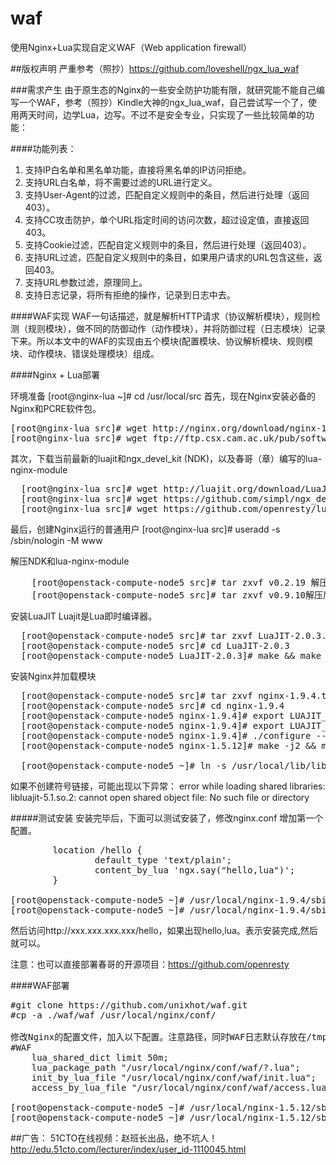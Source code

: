 # waf
使用Nginx+Lua实现自定义WAF（Web application firewall）

##版权声明
    严重参考（照抄）https://github.com/loveshell/ngx_lua_waf

###需求产生
    由于原生态的Nginx的一些安全防护功能有限，就研究能不能自己编写一个WAF，参考（照抄）Kindle大神的ngx_lua_waf，自己尝试写一个了，使用两天时间，边学Lua，边写。不过不是安全专业，只实现了一些比较简单的功能：

####功能列表：
1.	支持IP白名单和黑名单功能，直接将黑名单的IP访问拒绝。
2.	支持URL白名单，将不需要过滤的URL进行定义。
3.	支持User-Agent的过滤，匹配自定义规则中的条目，然后进行处理（返回403）。
4.	支持CC攻击防护，单个URL指定时间的访问次数，超过设定值，直接返回403。
5.	支持Cookie过滤，匹配自定义规则中的条目，然后进行处理（返回403）。
6.	支持URL过滤，匹配自定义规则中的条目，如果用户请求的URL包含这些，返回403。
7.	支持URL参数过滤，原理同上。
8.	支持日志记录，将所有拒绝的操作，记录到日志中去。

####WAF实现
   WAF一句话描述，就是解析HTTP请求（协议解析模块），规则检测（规则模块），做不同的防御动作（动作模块），并将防御过程（日志模块）记录下来。所以本文中的WAF的实现由五个模块(配置模块、协议解析模块、规则模块、动作模块、错误处理模块）组成。

####Nginx + Lua部署

环境准备
    [root@nginx-lua ~]# cd /usr/local/src
首先，现在Nginx安装必备的Nginx和PCRE软件包。
<pre>
[root@nginx-lua src]# wget http://nginx.org/download/nginx-1.9.4.tar.gz
[root@nginx-lua src]# wget ftp://ftp.csx.cam.ac.uk/pub/software/programming/pcre/pcre-8.37.tar.gz
</pre>
其次，下载当前最新的luajit和ngx_devel_kit (NDK)，以及春哥（章）编写的lua-nginx-module
<pre>
  [root@nginx-lua src]# wget http://luajit.org/download/LuaJIT-2.0.4.tar.gz
  [root@nginx-lua src]# wget https://github.com/simpl/ngx_devel_kit/archive/v0.2.19.tar.gz
  [root@nginx-lua src]# wget https://github.com/openresty/lua-nginx-module/archive/v0.9.16.tar.gz
</pre>

最后，创建Nginx运行的普通用户
   [root@nginx-lua src]# useradd -s /sbin/nologin -M www

解压NDK和lua-nginx-module
<pre>
    [root@openstack-compute-node5 src]# tar zxvf v0.2.19 解压后为ngx_devel_kit-0.2.19
    [root@openstack-compute-node5 src]# tar zxvf v0.9.10解压后为lua-nginx-module-0.9.16
</pre>

安装LuaJIT
Luajit是Lua即时编译器。
<pre>
  [root@openstack-compute-node5 src]# tar zxvf LuaJIT-2.0.3.tar.gz 
  [root@openstack-compute-node5 src]# cd LuaJIT-2.0.3
  [root@openstack-compute-node5 LuaJIT-2.0.3]# make && make install
</pre>

安装Nginx并加载模块
<pre>
  [root@openstack-compute-node5 src]# tar zxvf nginx-1.9.4.tar.gz 
  [root@openstack-compute-node5 src]# cd nginx-1.9.4
  [root@openstack-compute-node5 nginx-1.9.4]# export LUAJIT_LIB=/usr/local/lib
  [root@openstack-compute-node5 nginx-1.9.4]# export LUAJIT_INC=/usr/local/include/luajit-2.0
  [root@openstack-compute-node5 nginx-1.9.4]# ./configure --prefix=/usr/local/nginx --user=www --group=www     --with-http_ssl_module --with-http_stub_status_module --with-file-aio --with-http_dav_module --add-module=../ngx_devel_kit-0.2.19/ --add-module=../lua-nginx-module-0.9.16/ --with-pcre=/usr/local/src/pcre-8.37 
  [root@openstack-compute-node5 nginx-1.5.12]# make -j2 && make install

  [root@openstack-compute-node5 ~]# ln -s /usr/local/lib/libluajit-5.1.so.2 /lib64/libluajit-5.1.so.2
</pre>
如果不创建符号链接，可能出现以下异常：
error while loading shared libraries: libluajit-5.1.so.2: cannot open shared object file: No such file or directory

#####测试安装
安装完毕后，下面可以测试安装了，修改nginx.conf 增加第一个配置。
<pre>
        location /hello {
                default_type 'text/plain';
                content_by_lua 'ngx.say("hello,lua")';
        }
    
[root@openstack-compute-node5 ~]# /usr/local/nginx-1.9.4/sbin/nginx –t
[root@openstack-compute-node5 ~]# /usr/local/nginx-1.9.4/sbin/nginx
</pre>

然后访问http://xxx.xxx.xxx.xxx/hello，如果出现hello,lua。表示安装完成,然后就可以。

注意：也可以直接部署春哥的开源项目：https://github.com/openresty

####WAF部署

<pre>
#git clone https://github.com/unixhot/waf.git
#cp -a ./waf/waf /usr/local/nginx/conf/

修改Nginx的配置文件，加入以下配置。注意路径，同时WAF日志默认存放在/tmp/日期_waf.log
#WAF
    lua_shared_dict limit 50m;
    lua_package_path "/usr/local/nginx/conf/waf/?.lua";
    init_by_lua_file "/usr/local/nginx/conf/waf/init.lua";
    access_by_lua_file "/usr/local/nginx/conf/waf/access.lua";

[root@openstack-compute-node5 ~]# /usr/local/nginx-1.5.12/sbin/nginx –t
[root@openstack-compute-node5 ~]# /usr/local/nginx-1.5.12/sbin/nginx
</pre>

##广告：
51CTO在线视频：赵班长出品，绝不坑人！http://edu.51cto.com/lecturer/index/user_id-1110045.html


